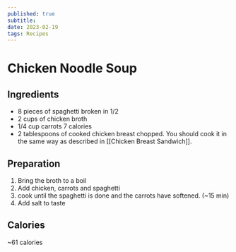 ```yaml
---
published: true
subtitle: 
date: 2023-02-19
tags: Recipes
---
```


#  Chicken Noodle Soup



## Ingredients

- 8 pieces of spaghetti broken in 1/2 
- 2 cups of chicken broth
- 1/4 cup carrots 7 calories
- 2 tablespoons of cooked chicken breast chopped. You should cook it in the same way as described in [[Chicken Breast Sandwich]].

## Preparation

1. Bring the broth to a boil
2. Add chicken, carrots and spaghetti
3. cook until the spaghetti is done and the carrots have softened. (~15 min)
4. Add salt to taste

## Calories 

~61 calories